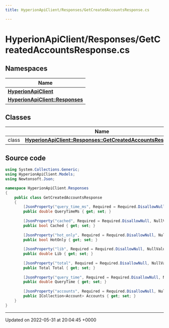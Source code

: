 ```yaml
---
title: HyperionApiClient/Responses/GetCreatedAccountsResponse.cs

---
```


# HyperionApiClient/Responses/GetCreatedAccountsResponse.cs



## Namespaces

| Name           |
| -------------- |
| **[HyperionApiClient](/Namespaces/namespace_hyperion_api_client.md)**  |
| **[HyperionApiClient::Responses](/Namespaces/namespace_hyperion_api_client_1_1_responses.md)**  |

## Classes

|                | Name           |
| -------------- | -------------- |
| class | **[HyperionApiClient::Responses::GetCreatedAccountsResponse](/Classes/class_hyperion_api_client_1_1_responses_1_1_get_created_accounts_response.md)**  |




## Source code

```csharp
using System.Collections.Generic;
using HyperionApiClient.Models;
using Newtonsoft.Json;

namespace HyperionApiClient.Responses
{
    public class GetCreatedAccountsResponse 
    {
        [JsonProperty("query_time_ms", Required = Required.DisallowNull, NullValueHandling = NullValueHandling.Ignore)]
        public double QueryTimeMs { get; set; }
    
        [JsonProperty("cached", Required = Required.DisallowNull, NullValueHandling = NullValueHandling.Ignore)]
        public bool Cached { get; set; }
    
        [JsonProperty("hot_only", Required = Required.DisallowNull, NullValueHandling = NullValueHandling.Ignore)]
        public bool HotOnly { get; set; }
    
        [JsonProperty("lib", Required = Required.DisallowNull, NullValueHandling = NullValueHandling.Ignore)]
        public double Lib { get; set; }
    
        [JsonProperty("total", Required = Required.DisallowNull, NullValueHandling = NullValueHandling.Ignore)]
        public Total Total { get; set; }
    
        [JsonProperty("query_time", Required = Required.DisallowNull, NullValueHandling = NullValueHandling.Ignore)]
        public double QueryTime { get; set; }
    
        [JsonProperty("accounts", Required = Required.DisallowNull, NullValueHandling = NullValueHandling.Ignore)]
        public ICollection<Account> Accounts { get; set; }
    }
}
```


-------------------------------

Updated on 2022-05-31 at 20:04:45 +0000
